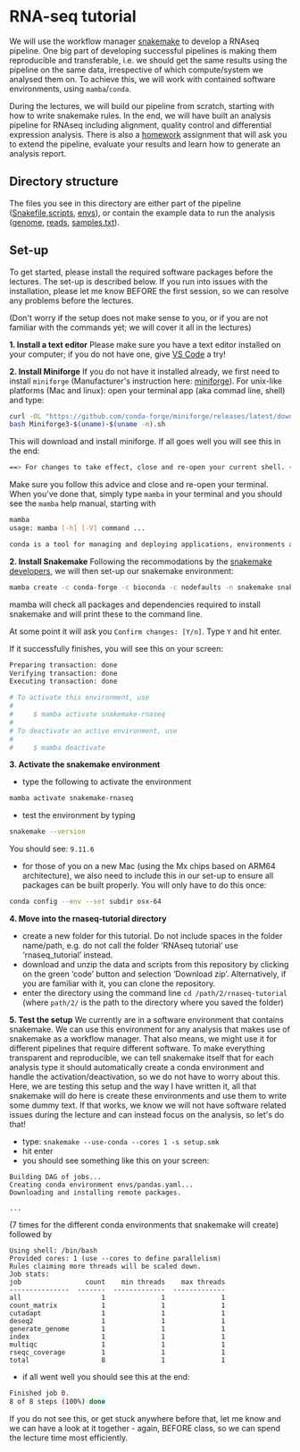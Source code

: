 # RNA-seq tutorial

We will use the workflow manager
[snakemake](https://snakemake.readthedocs.io/en/stable/index.html) to develop
a RNAseq pipeline. One big part of developing successful pipelines is making
them reproducible and transferable, i.e. we should get the same results using the
pipeline on the same data, irrespective of which compute/system we analysed them
on. To achieve this, we will work with contained software environments, using
`mamba`/`conda`.

During the lectures, we will build our pipeline from scratch, starting with how
to write snakemake rules. In the end, we will have built an analysis pipeline for
RNAseq including alignment, quality control and differential expression analysis.
There is also a [homework](Homework.md) assignment that will ask you to extend
the pipeline, evaluate your results and learn how to generate an analysis report.

## Directory structure
The files you see in this directory are either part of the pipeline
([Snakefile](Snakefile),[scripts](scripts), [envs](envs)), or contain the example
data to run the analysis ([genome](genome), [reads](reads),
[samples.txt](samples.txt)).

## Set-up
To get started, please install the required software packages before the lectures.
The set-up is described below. If you run into issues with the installation,
please let me know BEFORE the first session, so we can resolve any problems
before the lectures.

(Don't worry if the setup does not make sense to you, or if you are not familiar
with the commands yet; we will cover it all in the lectures)

**1. Install a text editor**
Please make sure you have a text editor installed on your computer; if you do
not have one, give [VS Code](https://code.visualstudio.com/) a try!

**2. Install Miniforge**
If you do not have it installed already, we first need to install `miniforge` (Manufacturer's instruction here:
[miniforge](https://github.com/conda-forge/miniforge#mambaforge)).
For unix-like platforms (Mac and linux): open your terminal app (aka commad line, shell) and type:
```bash
curl -OL "https://github.com/conda-forge/miniforge/releases/latest/download/Miniforge3-$(uname)-$(uname -m).sh"
bash Miniforge3-$(uname)-$(uname -m).sh
```
This will download and install miniforge. If all goes well you will see this in the end:

```bash
==> For changes to take effect, close and re-open your current shell. <==
```
Make sure you follow this advice and close and re-open your terminal. When you've done that, simply type `mamba` in your terminal
and you should see the `mamba` help manual, starting with

```bash
mamba                                                                                                                         [15:02:17]
usage: mamba [-h] [-V] command ...

conda is a tool for managing and deploying applications, environments and packages.
```

**2. Install Snakemake**
Following the recommodations by the
[snakemake developers](https://snakemake.readthedocs.io/en/stable/getting_started/installation.html),
we will then set-up our snakemake environment:

```bash
mamba create -c conda-forge -c bioconda -c nodefaults -n snakemake snakemake
```
mamba will check all packages and dependencies required to install snakemake and will
print these to the command line. 

At some point it will ask you `Confirm changes: [Y/n]`. Type `Y` and hit enter.

If it successfully finishes, you will see this on your screen:
```bash
Preparing transaction: done
Verifying transaction: done
Executing transaction: done

# To activate this environment, use
#
#     $ mamba activate snakemake-rnaseq
#
# To deactivate an active environment, use
#
#     $ mamba deactivate
```

**3. Activate the snakemake environment**
- type the following to activate the environment
```bash
mamba activate snakemake-rnaseq
```
- test the environment by typing
```bash
snakemake --version
```
You should see: `9.11.6`

- for those of you on a new Mac (using the Mx chips based on ARM64 architecture),
we also need to include this in our set-up to ensure all packages can be built
properly. You will only have to do this once:

```bash
conda config --env --set subdir osx-64
```

**4. Move into the rnaseq-tutorial directory**
- create a new folder for this tutorial. Do not include spaces in the folder
name/path,  e.g. do not call the folder ‘RNAseq tutorial’ use ‘rnaseq_tutorial’
instead.
- download and unzip the data and scripts from this repository by clicking on
the green ‘code’ button and selection ‘Download zip’. Alternatively, if you are
familiar with it, you can clone the repository.
- enter the directory using the command line `cd /path/2/rnaseq-tutorial`
  (where `path/2/` is the path to the directory where you saved the folder)


**5. Test the setup**
We currently are in a software environment that contains snakemake. We can
use this environment for any analysis that makes use of snakemake as a workflow
manager. That also means, we might use it for different pipelines that require
different software. To make everything transparent and reproducible, we
can tell snakemake itself that for each analysis type it should automatically
create a conda environment and handle the activation/deactivation, so we
do not have to worry about this. Here, we are testing this setup and the way
I have written it, all that snakemake will do here is create these environments
and use them to write some dummy text. If that works, we know we will not have
software related issues during the lecture and can instead focus on the
analysis, so let's do that!

- type: `snakemake --use-conda --cores 1 -s setup.smk`
- hit enter
- you should see something like this on your screen:
```
Building DAG of jobs...
Creating conda environment envs/pandas.yaml...
Downloading and installing remote packages.

...
```
(7 times for the different conda environments that snakemake will create)
followed by
```
Using shell: /bin/bash
Provided cores: 1 (use --cores to define parallelism)
Rules claiming more threads will be scaled down.
Job stats:
job                count    min threads    max threads
---------------  -------  -------------  -------------
all                    1              1              1
count_matrix           1              1              1
cutadapt               1              1              1
deseq2                 1              1              1
generate_genome        1              1              1
index                  1              1              1
multiqc                1              1              1
rseqc_coverage         1              1              1
total                  8              1              1

```
- if all went well you should see this at the end:
```bash
Finished job 0.
8 of 8 steps (100%) done
```

If you do not see this, or get stuck anywhere before that, let me know and
we can have a look at it together - again, BEFORE class, so we can spend the
lecture time most efficiently.
